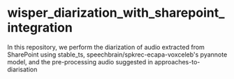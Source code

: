 # wisper_diarization_with_sharepoint_integration
In this repository, we perform the diarization of audio extracted from SharePoint using stable_ts, speechbrain/spkrec-ecapa-voxceleb's  pyannote model, and the pre-processing  audio suggested in approaches-to-diarisation
